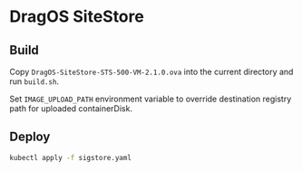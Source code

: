 # DragOS SiteStore

## Build

Copy `DragOS-SiteStore-STS-500-VM-2.1.0.ova` into the current directory and run `build.sh`.

Set `IMAGE_UPLOAD_PATH` environment variable to override destination registry path for uploaded containerDisk.

## Deploy

```bash
kubectl apply -f sigstore.yaml
```
